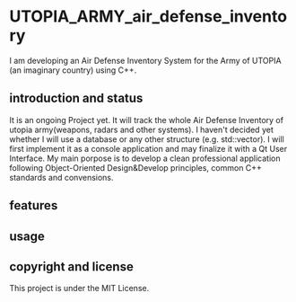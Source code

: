 # UTOPIA_ARMY_air_defense_inventory
I am developing an Air Defense Inventory System for the Army of UTOPIA (an imaginary country) using C++.

## introduction and status
It is an ongoing Project yet. It will track the whole Air Defense Inventory of utopia army(weapons, radars and other systems).
I haven't decided yet whether I will use a database or any other structure (e.g. std::vector). I will first implement it
as a console application and may finalize it with a Qt User Interface.
My main porpose is to develop a clean professional application following Object-Oriented Design&Develop principles, common C++ standards and convensions.

## features

## usage

## copyright and license
This project is under the MIT License.
